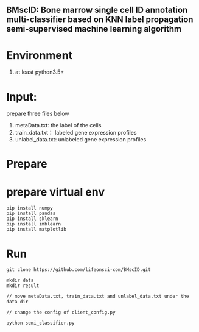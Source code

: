 
## BMscID: Bone marrow single cell ID annotation multi-classifier based on KNN label propagation semi-supervised machine learning algorithm

# Environment

1. at least python3.5+

# Input:

prepare three files below


1. metaData.txt: the label of the cells
2. train_data.txt： labeled gene expression profiles
3. unlabel_data.txt: unlabeled gene expression profiles

# Prepare

# prepare virtual env

```
pip install numpy 
pip install pandas 
pip install sklearn 
pip install imblearn 
pip install matplotlib
```



# Run

```
git clone https://github.com/lifeonsci-com/BMscID.git

mkdir data
mkdir result

// move metaData.txt, train_data.txt and unlabel_data.txt under the data dir

// change the config of client_config.py 

python semi_classifier.py


```



















